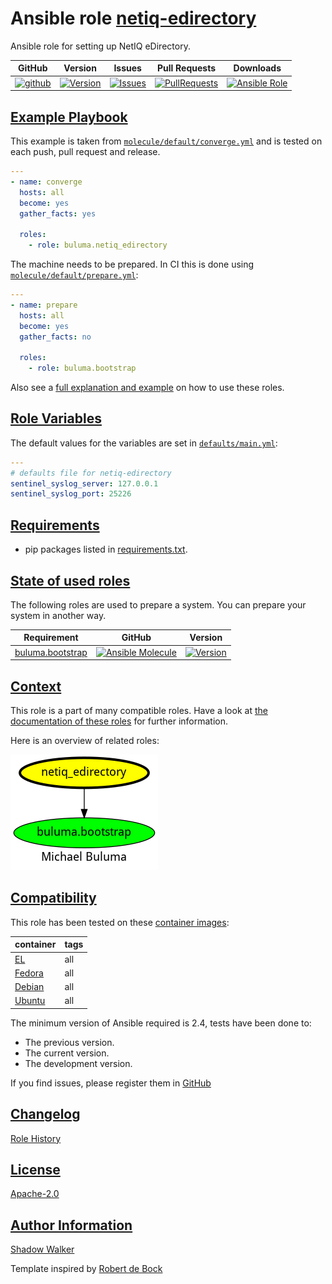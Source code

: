 # Ansible role [netiq-edirectory](https://galaxy.ansible.com/ui/standalone/roles/buluma/netiq-edirectory/documentation)

Ansible role for setting up NetIQ eDirectory.

|GitHub|Version|Issues|Pull Requests|Downloads|
|------|-------|------|-------------|---------|
|[![github](https://github.com/buluma/ansible-role-netiq-edirectory/actions/workflows/molecule.yml/badge.svg)](https://github.com/buluma/ansible-role-netiq-edirectory/actions/workflows/molecule.yml)|[![Version](https://img.shields.io/github/release/buluma/ansible-role-netiq-edirectory.svg)](https://github.com/buluma/ansible-role-netiq-edirectory/releases/)|[![Issues](https://img.shields.io/github/issues/buluma/ansible-role-netiq-edirectory.svg)](https://github.com/buluma/ansible-role-netiq-edirectory/issues/)|[![PullRequests](https://img.shields.io/github/issues-pr-closed-raw/buluma/ansible-role-netiq-edirectory.svg)](https://github.com/buluma/ansible-role-netiq-edirectory/pulls/)|[![Ansible Role](https://img.shields.io/ansible/role/d/buluma/netiq-edirectory)](https://galaxy.ansible.com/ui/standalone/roles/buluma/netiq-edirectory/documentation)|

## [Example Playbook](#example-playbook)

This example is taken from [`molecule/default/converge.yml`](https://github.com/buluma/ansible-role-netiq-edirectory/blob/master/molecule/default/converge.yml) and is tested on each push, pull request and release.

```yaml
---
- name: converge
  hosts: all
  become: yes
  gather_facts: yes

  roles:
    - role: buluma.netiq_edirectory
```

The machine needs to be prepared. In CI this is done using [`molecule/default/prepare.yml`](https://github.com/buluma/ansible-role-netiq-edirectory/blob/master/molecule/default/prepare.yml):

```yaml
---
- name: prepare
  hosts: all
  become: yes
  gather_facts: no

  roles:
    - role: buluma.bootstrap
```

Also see a [full explanation and example](https://buluma.github.io/how-to-use-these-roles.html) on how to use these roles.

## [Role Variables](#role-variables)

The default values for the variables are set in [`defaults/main.yml`](https://github.com/buluma/ansible-role-netiq-edirectory/blob/master/defaults/main.yml):

```yaml
---
# defaults file for netiq-edirectory
sentinel_syslog_server: 127.0.0.1
sentinel_syslog_port: 25226
```

## [Requirements](#requirements)

- pip packages listed in [requirements.txt](https://github.com/buluma/ansible-role-netiq-edirectory/blob/master/requirements.txt).

## [State of used roles](#state-of-used-roles)

The following roles are used to prepare a system. You can prepare your system in another way.

| Requirement | GitHub | Version |
|-------------|--------|--------|
|[buluma.bootstrap](https://galaxy.ansible.com/buluma/bootstrap)|[![Ansible Molecule](https://github.com/buluma/ansible-role-bootstrap/actions/workflows/molecule.yml/badge.svg)](https://github.com/buluma/ansible-role-bootstrap/actions/workflows/molecule.yml)|[![Version](https://img.shields.io/github/release/buluma/ansible-role-bootstrap.svg)](https://github.com/shadowwalker/ansible-role-bootstrap)|

## [Context](#context)

This role is a part of many compatible roles. Have a look at [the documentation of these roles](https://buluma.github.io/) for further information.

Here is an overview of related roles:

![dependencies](https://raw.githubusercontent.com/buluma/ansible-role-netiq-edirectory/png/requirements.png "Dependencies")

## [Compatibility](#compatibility)

This role has been tested on these [container images](https://hub.docker.com/u/buluma):

|container|tags|
|---------|----|
|[EL](https://hub.docker.com/repository/docker/buluma/enterpriselinux/general)|all|
|[Fedora](https://hub.docker.com/repository/docker/buluma/fedora/general)|all|
|[Debian](https://hub.docker.com/repository/docker/buluma/debian/general)|all|
|[Ubuntu](https://hub.docker.com/repository/docker/buluma/ubuntu/general)|all|

The minimum version of Ansible required is 2.4, tests have been done to:

- The previous version.
- The current version.
- The development version.

If you find issues, please register them in [GitHub](https://github.com/buluma/ansible-role-netiq-edirectory/issues)

## [Changelog](#changelog)

[Role History](https://github.com/buluma/ansible-role-netiq-edirectory/blob/master/CHANGELOG.md)

## [License](#license)

[Apache-2.0](https://github.com/buluma/ansible-role-netiq-edirectory/blob/master/LICENSE)

## [Author Information](#author-information)

[Shadow Walker](https://buluma.github.io/)


Template inspired by [Robert de Bock](https://github.com/robertdebock)

